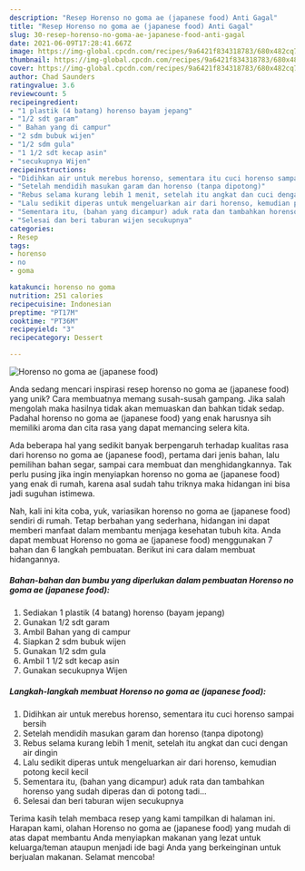 ```yaml
---
description: "Resep Horenso no goma ae (japanese food) Anti Gagal"
title: "Resep Horenso no goma ae (japanese food) Anti Gagal"
slug: 30-resep-horenso-no-goma-ae-japanese-food-anti-gagal
date: 2021-06-09T17:28:41.667Z
image: https://img-global.cpcdn.com/recipes/9a6421f834318783/680x482cq70/horenso-no-goma-ae-japanese-food-foto-resep-utama.jpg
thumbnail: https://img-global.cpcdn.com/recipes/9a6421f834318783/680x482cq70/horenso-no-goma-ae-japanese-food-foto-resep-utama.jpg
cover: https://img-global.cpcdn.com/recipes/9a6421f834318783/680x482cq70/horenso-no-goma-ae-japanese-food-foto-resep-utama.jpg
author: Chad Saunders
ratingvalue: 3.6
reviewcount: 5
recipeingredient:
- "1 plastik (4 batang) horenso bayam jepang"
- "1/2 sdt garam"
- " Bahan yang di campur"
- "2 sdm bubuk wijen"
- "1/2 sdm gula"
- "1 1/2 sdt kecap asin"
- "secukupnya Wijen"
recipeinstructions:
- "Didihkan air untuk merebus horenso, sementara itu cuci horenso sampai bersih"
- "Setelah mendidih masukan garam dan horenso (tanpa dipotong)"
- "Rebus selama kurang lebih 1 menit, setelah itu angkat dan cuci dengan air dingin"
- "Lalu sedikit diperas untuk mengeluarkan air dari horenso, kemudian potong kecil kecil"
- "Sementara itu, (bahan yang dicampur) aduk rata dan tambahkan horenso yang sudah diperas dan di potong tadi..."
- "Selesai dan beri taburan wijen secukupnya"
categories:
- Resep
tags:
- horenso
- no
- goma

katakunci: horenso no goma 
nutrition: 251 calories
recipecuisine: Indonesian
preptime: "PT17M"
cooktime: "PT36M"
recipeyield: "3"
recipecategory: Dessert

---
```



![Horenso no goma ae (japanese food)](https://img-global.cpcdn.com/recipes/9a6421f834318783/680x482cq70/horenso-no-goma-ae-japanese-food-foto-resep-utama.jpg)

Anda sedang mencari inspirasi resep horenso no goma ae (japanese food) yang unik? Cara membuatnya memang susah-susah gampang. Jika salah mengolah maka hasilnya tidak akan memuaskan dan bahkan tidak sedap. Padahal horenso no goma ae (japanese food) yang enak harusnya sih memiliki aroma dan cita rasa yang dapat memancing selera kita.

Ada beberapa hal yang sedikit banyak berpengaruh terhadap kualitas rasa dari horenso no goma ae (japanese food), pertama dari jenis bahan, lalu pemilihan bahan segar, sampai cara membuat dan menghidangkannya. Tak perlu pusing jika ingin menyiapkan horenso no goma ae (japanese food) yang enak di rumah, karena asal sudah tahu triknya maka hidangan ini bisa jadi suguhan istimewa.




Nah, kali ini kita coba, yuk, variasikan horenso no goma ae (japanese food) sendiri di rumah. Tetap berbahan yang sederhana, hidangan ini dapat memberi manfaat dalam membantu menjaga kesehatan tubuh kita. Anda dapat membuat Horenso no goma ae (japanese food) menggunakan 7 bahan dan 6 langkah pembuatan. Berikut ini cara dalam membuat hidangannya.

<!--inarticleads1-->

##### Bahan-bahan dan bumbu yang diperlukan dalam pembuatan Horenso no goma ae (japanese food):

1. Sediakan 1 plastik (4 batang) horenso (bayam jepang)
1. Gunakan 1/2 sdt garam
1. Ambil  Bahan yang di campur
1. Siapkan 2 sdm bubuk wijen
1. Gunakan 1/2 sdm gula
1. Ambil 1 1/2 sdt kecap asin
1. Gunakan secukupnya Wijen




<!--inarticleads2-->

##### Langkah-langkah membuat Horenso no goma ae (japanese food):

1. Didihkan air untuk merebus horenso, sementara itu cuci horenso sampai bersih
1. Setelah mendidih masukan garam dan horenso (tanpa dipotong)
1. Rebus selama kurang lebih 1 menit, setelah itu angkat dan cuci dengan air dingin
1. Lalu sedikit diperas untuk mengeluarkan air dari horenso, kemudian potong kecil kecil
1. Sementara itu, (bahan yang dicampur) aduk rata dan tambahkan horenso yang sudah diperas dan di potong tadi...
1. Selesai dan beri taburan wijen secukupnya




Terima kasih telah membaca resep yang kami tampilkan di halaman ini. Harapan kami, olahan Horenso no goma ae (japanese food) yang mudah di atas dapat membantu Anda menyiapkan makanan yang lezat untuk keluarga/teman ataupun menjadi ide bagi Anda yang berkeinginan untuk berjualan makanan. Selamat mencoba!
